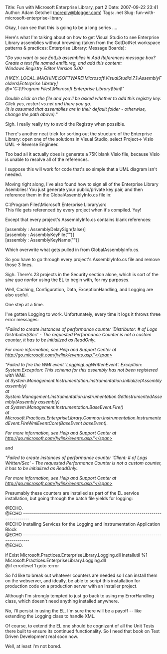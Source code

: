 Title: Fun with Microsoft Enterprise Library, part 2
Date: 2007-09-22 23:41
Author: Adam Getchell (noreply@blogger.com)
Tags: .net
Slug: fun-with-microsoft-enterprise-library

Okay, I can see that this is going to be a long series ....  
  
Here's what I'm talking about on how to get Visual Studio to see
Enterprise Library assemblies without browsing (taken from the GotDotNet
workspace patterns & practices: Enterprise Library: Message Boards):  
  
"<span style="font-style: italic;">Do you want to see EntLib assemblies
in Add References message box?</span>  
<span style="font-style: italic;">Create a text file named entlib.reg,
and add this content:</span>  
<span style="font-style: italic;">Windows Registry Editor Version
5.00</span>  
  
<span
style="font-style: italic;">[HKEY\_LOCAL\_MACHINE\\SOFTWARE\\Microsoft\\VisualStudio\\7.1\\AssemblyFolders\\Enterprise
Library]</span>  
<span style="font-style: italic;">@="C:\\\\Program Files\\\\Microsoft
Enterprise Library\\\\bin\\\\"</span>  
  
<span style="font-style: italic;">Double click on the file and you'll be
asked whether to add this registry key. Click yes, restart vs.net and
there you go.</span>  
<span style="font-style: italic;">(it is assumed that assemblies are in
their default folder - otherwise, change the path above).</span>"  
  
Sigh. I really really try to avoid the Registry when possible.  
  
There's another neat trick for sorting out the structure of the
Enterprise Library: open one of the solutions in Visual Studio, select
Project-\> Visio UML -\> Reverse Engineer.  
  
Too bad all it actually does is generate a 75K blank Visio file, because
Visio is unable to resolve all of the references.  
  
I suppose this will work for code that's so simple that a UML diagram
isn't needed.  
  
Moving right along, I've also found how to sign all of the Enterprise
Library Asemblies! You just generate your public/private key pair, and
then reference them in the GlobalAssemblyInfo.cs file in:  
  
C:\\Program Files\\Microsoft Enterprise Library\\src  
This file gets referenced by every project when it's compiled. Yay!  
  
Except that every project's AssemblyInfo.cs contains blank references:  
  
[assembly : AssemblyDelaySign(false)]  
[assembly : AssemblyKeyFile("")]  
[assembly : AssemblyKeyName("")]  
  
Which overwrite what gets pulled in from GlobalAssemblyInfo.cs.  
  
So you have to go through every project's AssemblyInfo.cs file and
remove those 3 lines.  
  
Sigh. There's 23 projects in the Security section alone, which is sort
of the <span style="font-style: italic;">sine qua non</span>for using
the EL to begin with, for my purposes.  
  
Well, Caching, Configuration, Data, ExceptionHandling, and Logging are
also useful.  
  
One step at a time.  
  
I've gotten Logging to work. Unfortunately, every time it logs it throws
three error messages:  
  
<span class="messagecontent"><span style="font-style: italic;">"Failed
to create instances of performance counter 'Distributor: \# of Logs
Distributed/Sec' - The requested Performance Counter is not a custom
counter, it has to be initialized as ReadOnly..</span>  
  
<span style="font-style: italic;">For more information, see Help and
Support Center at http://go.microsoft.com/fwlink/events.asp."</span>  
  
<span style="font-style: italic;">"Failed to fire the WMI event
'LoggingLogWrittenEvent'. Exception: System.Exception: This schema for
this assembly has not been registered with WMI.</span>  
<span style="font-style: italic;">at
System.Management.Instrumentation.Instrumentation.Initialize(Assembly
assembly)</span>  
<span style="font-style: italic;">at
System.Management.Instrumentation.Instrumentation.GetInstrumentedAssembly(Assembly
assembly)</span>  
<span style="font-style: italic;">at
System.Management.Instrumentation.BaseEvent.Fire()</span>  
<span style="font-style: italic;">at
Microsoft.Practices.EnterpriseLibrary.Common.Instrumentation.InstrumentedEvent.FireWmiEventCore(BaseEvent
baseEvent).</span>  
  
<span style="font-style: italic;">For more information, see Help and
Support Center at http://go.microsoft.com/fwlink/events.asp."</span>  
  
and  
  
<span style="font-style: italic;">"Failed to create instances of
performance counter 'Client: \# of Logs Written/Sec' - The requested
Performance Counter is not a custom counter, it has to be initialized as
ReadOnly..</span>  
  
<span style="font-style: italic;">For more information, see Help and
Support Center at http://go.microsoft.com/fwlink/events.asp."</span>  
  
Presumably these counters are installed as part of the EL service
installation, but going through the batch file yields for logging:  
  
@ECHO.  
@ECHO ---------------------------------------------------------------------------------  
@ECHO Installing Services for the Logging and Instrumentation
Application Block  
@ECHO ---------------------------------------------------------------------------------  
@ECHO.  
  
if Exist Microsoft.Practices.EnterpriseLibrary.Logging.dll installutil
%1 Microsoft.Practices.EnterpriseLibrary.Logging.dll  
@if errorlevel 1 goto :error  
  
So I'd like to break out whatever counters are needed so I can install
them on the webserver, and ideally, be able to script this installation
for production code on a production server with an Installer project.  
  
Although I'm strongly tempted to just go back to using my ErrorHandling
class, which doesn't need anything installed anywhere.  
  
No, I'll persist in using the EL. I'm sure there will be a payoff --
like extending the Logging class to handle XML.  
  
Of course, to extend the EL one should be cognizant of all the Unit
Tests there built to ensure its continued functionality. So I need that
book on Test Driven Development real soon now.  
  
Well, at least I'm not bored.  
</span>

